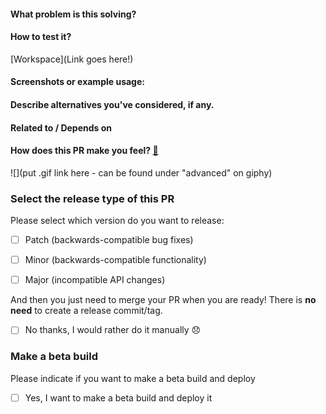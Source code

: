#### What problem is this solving?

<!--- What is the motivation and context for this change? -->

#### How to test it?

<!--- Don't forget to add a link to a Workspace where this branch is linked -->

[Workspace](Link goes here!)

#### Screenshots or example usage:

<!--- Add some images or gifs to showcase changes in behaviour or layout. Example: before and after images -->

#### Describe alternatives you've considered, if any.

<!--- Optional -->

#### Related to / Depends on

<!--- Optional -->

#### How does this PR make you feel? [:link:](http://giphy.com/)

<!-- Go to http://giphy.com/ and pick a gif that represents how this PR makes you feel -->

![](put .gif link here - can be found under "advanced" on giphy)

### Select the release type of this PR

Please select which version do you want to release:

- [ ] Patch (backwards-compatible bug fixes)

- [ ] Minor (backwards-compatible functionality)

- [ ] Major (incompatible API changes)

And then you just need to merge your PR when you are ready! There is **no need** to create a release commit/tag.

- [ ] No thanks, I would rather do it manually 😞

### Make a beta build

Please indicate if you want to make a beta build and deploy

- [ ] Yes, I want to make a beta build and deploy it